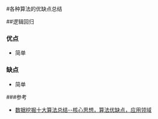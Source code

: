 #各种算法的优缺点总结

##逻辑回归
### 优点
  - 简单

### 缺点
  - 简单
  
  


###参考
 - [数据挖掘十大算法总结--核心思想，算法优缺点，应用领域](http://blog.csdn.net/iemyxie/article/details/40736773)
